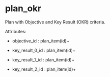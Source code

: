 # plan_okr

Plan with Objective and Key Result (OKR) criteria.

Attributes:

* objective_id : plan_item(id)+
  
* key_result_0_id : plan_item(id)+

* key_result_1_id : plan_item(id)+

* key_result_2_id : plan_item(id)+
